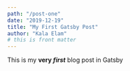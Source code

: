 ```yaml
---
path: "/post-one" 
date: "2019-12-19"
title: "My First Gatsby Post"
author: "Kala Elam"
# this is front matter
---
```

<!-- this is the content -->
This is my **very *first*** blog post in Gatsby

